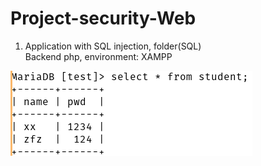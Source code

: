 # Project-security-Web
1. Application with SQL injection, folder(SQL)    
Backend php, environment: XAMPP  

![alt text](https://github.com/xiangpingjiang/Project-security-Web/blob/main/image/1.png)
